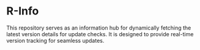 # R-Info

This repository serves as an information hub for dynamically fetching the latest version details for update checks. It is designed to provide real-time version tracking for seamless updates.
